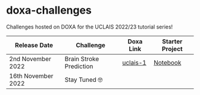 # doxa-challenges
Challenges hosted on DOXA for the UCLAIS 2022/23 tutorial series!

| Release Date | Challenge | Doxa Link | Starter Project |
| --- | --- | --- | --- |
| 2nd November 2022 | Brain Stroke Prediction  | [uclais-1](https://doxaai.com/competition/uclais-1) | [Notebook](https://github.com/UCLAIS/doxa-challenges/blob/main/Challenge-1/starter.ipynb) |
| 16th November 2022 | Stay Tuned 🤓 |   |   |
